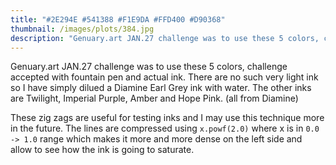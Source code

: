 ```yaml
---
title: "#2E294E #541388 #F1E9DA #FFD400 #D90368"
thumbnail: /images/plots/384.jpg
description: "Genuary.art JAN.27 challenge was to use these 5 colors, challenge accepted with fountain pen and actual ink."
---
```


Genuary.art JAN.27 challenge was to use these 5 colors, challenge accepted with fountain pen and actual ink. There are no such very light ink so I have simply dilued a Diamine Earl Grey ink with water. The other inks are Twilight, Imperial Purple, Amber and Hope Pink. (all from Diamine)

These zig zags are useful for testing inks and I may use this technique more in the future. The lines are compressed using `x.powf(2.0)` where x is in `0.0 -> 1.0` range which makes it more and more dense on the left side and allow to see how the ink is going to saturate.